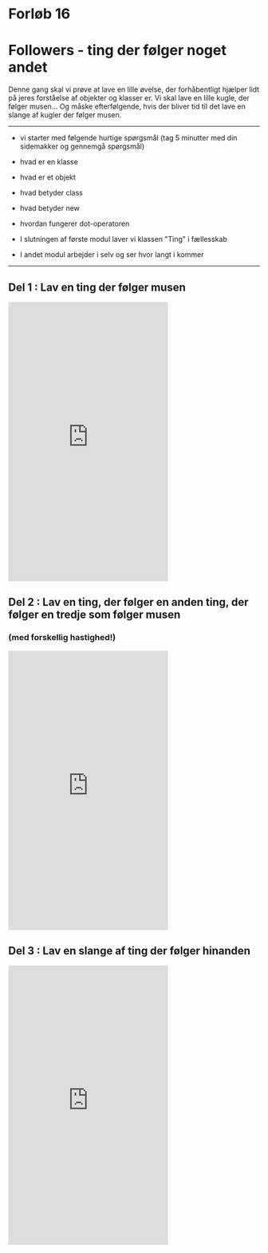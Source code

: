 # Forløb 16
# Followers - ting der følger noget andet

Denne gang skal vi prøve at lave en lille øvelse, der forhåbentligt hjælper lidt på jeres forståelse af
objekter og klasser er.
Vi skal lave en lille kugle, der følger musen...
Og måske efterfølgende, hvis der bliver tid til det lave en slange af kugler der følger musen.

-----------------------------------------------------------------------------------------------------

- vi starter med følgende hurtige spørgsmål (tag 5 minutter med din sidemakker og gennemgå spørgsmål)
 - hvad er en klasse
 - hvad er et objekt
 - hvad betyder class
 - hvad betyder new
 - hvordan fungerer dot-operatoren

- I slutningen af første modul laver vi klassen "Ting" i fællesskab
- I andet modul arbejder i selv og ser hvor langt i kommer

-----------------------------------------------------------------------------------------------------

## Del 1 : Lav en ting der følger musen

<iframe width="320" height="560" src="https://www.youtube.com/embed/5yII6OJ1O54" title="" frameborder="0" allow="accelerometer; autoplay; clipboard-write; encrypted-media; gyroscope; picture-in-picture" allowfullscreen></iframe>

## Del 2 : Lav en ting, der følger en anden ting, der følger en tredje som følger musen
### (med forskellig hastighed!)

<iframe width="320" height="560" src="https://www.youtube.com/embed/dwCLB2wQ7bw" title="" frameborder="0" allow="accelerometer; autoplay; clipboard-write; encrypted-media; gyroscope; picture-in-picture" allowfullscreen></iframe>

## Del 3 : Lav en slange af ting der følger hinanden

<iframe width="320" height="560" src="https://www.youtube.com/embed/qAY3ex2Un1s" title="En masse ting der følger hinanden" frameborder="0" allow="accelerometer; autoplay; clipboard-write; encrypted-media; gyroscope; picture-in-picture" allowfullscreen></iframe>
